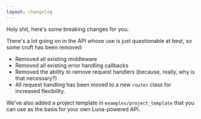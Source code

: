 ```yaml
---
layout: changelog
---
```


Holy shit, here's some breaking changes for you.

There's a lot going on in the API whose use is just questionable at best, so some cruft has been removed:
- Removed all existing middleware
- Removed all existing error handling callbacks
- Removed the ability to remove request handlers (because, really, why is that necessary?)
- All request handling has been moved to a new `router` class for increased flexibility.

We've also added a project template in `examples/project_template` that you can use as the basis for your own Luna-powered API.
